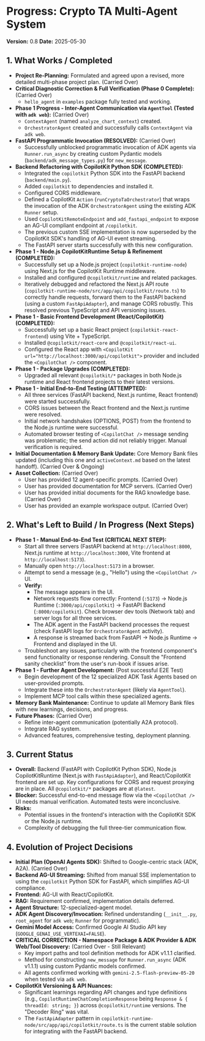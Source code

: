 # Progress: Crypto TA Multi-Agent System

**Version:** 0.8
**Date:** 2025-05-30

## 1. What Works / Completed

*   **Project Re-Planning:** Formulated and agreed upon a revised, more detailed multi-phase project plan. (Carried Over)
*   **Critical Diagnostic Correction & Full Verification (Phase 0 Complete):** (Carried Over)
    *   `hello_agent` in `examples` package fully tested and working.
*   **Phase 1 Progress - Inter-Agent Communication via `AgentTool` (Tested with `adk web`):** (Carried Over)
    *   `ContextAgent` (named `analyze_chart_context`) created.
    *   `OrchestratorAgent` created and successfully calls `ContextAgent` via `adk web`.
*   **FastAPI Programmatic Invocation (RESOLVED):** (Carried Over)
    *   Successfully unblocked programmatic invocation of ADK agents via `Runner.run_async` by creating custom Pydantic models (`backend/adk_message_types.py`) for `new_message`.
*   **Backend Refactoring with CopilotKit Python SDK (COMPLETED):**
    *   Integrated the `copilotkit` Python SDK into the FastAPI backend (`backend/main.py`).
    *   Added `copilotkit` to dependencies and installed it.
    *   Configured CORS middleware.
    *   Defined a CopilotKit `Action` (`runCryptoTaOrchestrator`) that wraps the invocation of the ADK `OrchestratorAgent` using the existing ADK `Runner` setup.
    *   Used `CopilotKitRemoteEndpoint` and `add_fastapi_endpoint` to expose an AG-UI compliant endpoint at `/copilotkit`.
    *   The previous custom SSE implementation is now superseded by the CopilotKit SDK's handling of AG-UI event streaming.
    *   The FastAPI server starts successfully with this new configuration.
*   **Phase 1 - Node.js CopilotKitRuntime Setup & Refinement (COMPLETED):**
    *   Successfully set up a Node.js project (`copilotkit-runtime-node`) using Next.js for the CopilotKit Runtime middleware.
    *   Installed and configured `@copilotkit/runtime` and related packages.
    *   Iteratively debugged and refactored the Next.js API route (`copilotkit-runtime-node/src/app/api/copilotkit/route.ts`) to correctly handle requests, forward them to the FastAPI backend (using a custom `FastApiAdapter`), and manage CORS robustly. This resolved previous TypeScript and API versioning issues.
*   **Phase 1 - Basic Frontend Development (React/CopilotKit) (COMPLETED):**
    *   Successfully set up a basic React project (`copilotkit-react-frontend`) using Vite + TypeScript.
    *   Installed `@copilotkit/react-core` and `@copilotkit/react-ui`.
    *   Configured the React app with `<CopilotKit url="http://localhost:3000/api/copilotkit">` provider and included the `<CopilotChat />` component.
*   **Phase 1 - Package Upgrades (COMPLETED):**
    *   Upgraded all relevant `@copilotkit/*` packages in both Node.js runtime and React frontend projects to their latest versions.
*   **Phase 1 - Initial End-to-End Testing (ATTEMPTED):**
    *   All three services (FastAPI backend, Next.js runtime, React frontend) were started successfully.
    *   CORS issues between the React frontend and the Next.js runtime were resolved.
    *   Initial network handshakes (OPTIONS, POST) from the frontend to the Node.js runtime were successful.
    *   Automated browser testing of `<CopilotChat />` message sending was problematic; the send action did not reliably trigger. Manual verification is required.
*   **Initial Documentation & Memory Bank Update:** Core Memory Bank files updated (including this one and `activeContext.md` based on the latest handoff). (Carried Over & Ongoing)
*   **Asset Collection:** (Carried Over)
    *   User has provided 12 agent-specific prompts. (Carried Over)
    *   User has provided documentation for MCP servers. (Carried Over)
    *   User has provided initial documents for the RAG knowledge base. (Carried Over)
    *   User has provided an example workspace output. (Carried Over)

## 2. What's Left to Build / In Progress (Next Steps)

*   **Phase 1 - Manual End-to-End Test (CRITICAL NEXT STEP):**
    *   Start all three servers (FastAPI backend at `http://localhost:8000`, Next.js runtime at `http://localhost:3000`, Vite frontend at `http://localhost:5173`).
    *   Manually open `http://localhost:5173` in a browser.
    *   Attempt to send a message (e.g., "Hello") using the `<CopilotChat />` UI.
    *   **Verify:**
        *   The message appears in the UI.
        *   Network requests flow correctly: Frontend (`:5173`) -> Node.js Runtime (`:3000/api/copilotkit`) -> FastAPI Backend (`:8000/copilotkit`). Check browser dev tools (Network tab) and server logs for all three services.
        *   The ADK agent in the FastAPI backend processes the request (check FastAPI logs for `OrchestratorAgent` activity).
        *   A response is streamed back from FastAPI -> Node.js Runtime -> Frontend and displayed in the UI.
    *   Troubleshoot any issues, particularly with the frontend component's send functionality or response rendering. Consult the "Frontend sanity checklist" from the user's run-book if issues arise.
*   **Phase 1 - Further Agent Development:** (Post successful E2E Test)
    *   Begin development of the 12 specialized ADK Task Agents based on user-provided prompts.
    *   Integrate these into the `OrchestratorAgent` (likely via `AgentTool`).
    *   Implement MCP tool calls within these specialized agents.
*   **Memory Bank Maintenance:** Continue to update all Memory Bank files with new learnings, decisions, and progress.
*   **Future Phases:** (Carried Over)
    *   Refine inter-agent communication (potentially A2A protocol).
    *   Integrate RAG system.
    *   Advanced features, comprehensive testing, deployment planning.

## 3. Current Status

*   **Overall:** Backend (FastAPI with CopilotKit Python SDK), Node.js CopilotKitRuntime (Next.js with `FastApiAdapter`), and React/CopilotKit frontend are set up. Key configurations for CORS and request proxying are in place. All `@copilotkit/*` packages are at `@latest`.
*   **Blocker:** Successful end-to-end message flow via the `<CopilotChat />` UI needs manual verification. Automated tests were inconclusive.
*   **Risks:**
    *   Potential issues in the frontend's interaction with the CopilotKit SDK or the Node.js runtime.
    *   Complexity of debugging the full three-tier communication flow.

## 4. Evolution of Project Decisions

*   **Initial Plan (OpenAI Agents SDK):** Shifted to Google-centric stack (ADK, A2A). (Carried Over)
*   **Backend AG-UI Streaming:** Shifted from manual SSE implementation to using the `copilotkit` Python SDK for FastAPI, which simplifies AG-UI compliance.
*   **Frontend:** AG-UI with React/CopilotKit.
*   **RAG:** Requirement confirmed, implementation details deferred.
*   **Agent Structure:** 12-specialized-agent model.
*   **ADK Agent Discovery/Invocation:** Refined understanding (`__init__.py`, `root_agent` for `adk web`; `Runner` for programmatic).
*   **Gemini Model Access:** Confirmed Google AI Studio API key (`GOOGLE_GENAI_USE_VERTEXAI=FALSE`).
*   **CRITICAL CORRECTION - Namespace Package & ADK Provider & ADK Web/Tool Discovery:** (Carried Over - Still Relevant)
    *   Key import paths and tool definition methods for ADK v1.1.1 clarified.
    *   Method for constructing `new_message` for `Runner.run_async` (ADK v1.1.1) using custom Pydantic models confirmed.
    *   All agents confirmed working with `gemini-2.5-flash-preview-05-20` when tested via `adk web`.
*   **CopilotKit Versioning & API Nuances:**
    *   Significant learnings regarding API changes and type definitions (e.g., `CopilotRuntimeChatCompletionResponse` being `Response & { threadId: string; }`) across `@copilotkit/runtime` versions. The "Decoder Ring" was vital.
    *   The `FastApiAdapter` pattern in `copilotkit-runtime-node/src/app/api/copilotkit/route.ts` is the current stable solution for integrating with the FastAPI backend.
